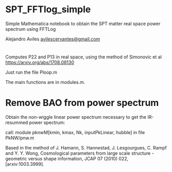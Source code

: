 # SPT_FFTlog_simple
Simple Mathematica notebook to obtain the SPT matter real space power spectrum using FFTLog 

Alejandro Aviles
avilescervantes@gmail.com

#

Computes P22 and P13 in real space, using the method of  Simonovic et al https://arxiv.org/abs/1708.08130

Just run the file Ploop.m

The main functions are in modules.m. 

#

# Remove BAO from power spectrum

Obtain the non-wiggle linear power spectrum necessary to get the IR-resummed power spectrum:

call: module pknwM[kmin, kmax, Nk, inputPkLinear, hubble] in  file PkNW/pnw.m 

Based in the method of  J. Hamann, S. Hannestad, J. Lesgourgues, C. Rampf and Y. Y. Wong, Cosmological
parameters from large scale structure - geometric versus shape information, JCAP 07 (2010)
022, [arxiv:1003.3999].


